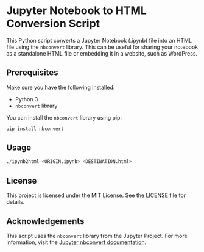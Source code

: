 # Jupyter Notebook to HTML Conversion Script

This Python script converts a Jupyter Notebook (.ipynb) file into an HTML file using the `nbconvert` library. This can be useful for sharing your notebook as a standalone HTML file or embedding it in a website, such as WordPress.

## Prerequisites

Make sure you have the following installed:
- Python 3
- `nbconvert` library

You can install the `nbconvert` library using pip:

```python
pip install nbconvert
```

## Usage

```python
./ipynb2html <ORIGIN.ipynb> <DESTINATION.html>
```

## License

This project is licensed under the MIT License. See the [LICENSE](LICENSE) file for details.

## Acknowledgements

This script uses the `nbconvert` library from the Jupyter Project. For more information, visit the [Jupyter nbconvert documentation](https://nbconvert.readthedocs.io/en/latest/).
